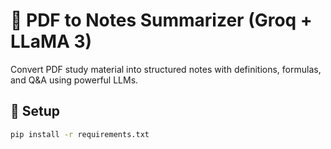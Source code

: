 # 📄 PDF to Notes Summarizer (Groq + LLaMA 3)

Convert PDF study material into structured notes with definitions, formulas, and Q&A using powerful LLMs.

## 🔧 Setup

```bash
pip install -r requirements.txt
